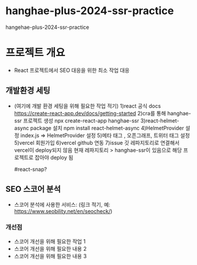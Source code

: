 # hanghae-plus-2024-ssr-practice

hangehae-plus-2024-ssr-practice

# 프로젝트 개요

- React 프로젝트에서 SEO 대응을 위한 최소 작업 대응

## 개발환경 세팅

- (여기에 개발 환경 세팅을 위해 필요한 작업 적기)
  1)react 공식 docs
  https://create-react-app.dev/docs/getting-started
  2)cra를 통해 hanghae-ssr 프로젝트 생성
  npx create-react-app hanghae-ssr
  3)react-helmet-async package 설치
  npm install react-helmet-async
  4)HelmetProvider 설정
  index.js => HelmetProvider 설정 5)메타 태그 , 오픈그래프, 트위터 태그 설정
  5)vercel 회원가입 
  6)vercel github 연동 
  7)issue 
  깃 레파지토리로 연결해서 vercel이 deploy되지 않음 
  현재 레파지토리 > hanghae-ssr이 있음으로 해당 프로젝트로 잡아야 deploy 됨 
  

  #react-snap?

## SEO 스코어 분석

- 스코어 분석에 사용한 서비스: (링크 적기, 예: https://www.seobility.net/en/seocheck/)

### 개선점

- 스코어 개선을 위해 필요한 작업 1
- 스코어 개선을 위해 필요한 내용 2
- 스코어 개선을 위해 필요한 내용 3
